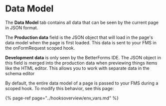 # Data Model

The **Data Model** tab contains all data that can be seen by the current page in JSON format.

The **Production data** field is the JSON object that will load in the page's data model when the page is first loaded. This data is sent to your FMS in the onFormRequest scoped hook.

**Development data** is only seen by the BetterForms IDE. The JSON object in this field is merged into the production data when previewing things items like the HTML editor. This allows you to work with separate data in the schema editor

By default, the entire data model of a page is passed to your FMS during a scoped hook. To modify this behavior, see this page:

{% page-ref page="../hooksoverview/env\_vars.md" %}


